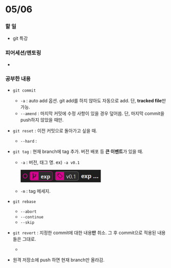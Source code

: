 # 05/06

### 할 일

* git 특강



### 피어세션/멘토링

* 




### 공부한 내용

* `git commit`
  * `-a` : auto add 옵션. git add를 하지 않아도 자동으로 add. 단, **tracked file**만 가능.
  * `--amend` : 마지막 커밋에 수정 사항이 있을 경우 덮어씀. 단, 마지막 commit을 push하지 않았을 때만.

* `git reset` : 이전 커밋으로 돌아가고 싶을 때.

  * `--hard` :  

* `git tag` : 현재 branch에 tag 추가. 버전 배포 등 **큰 이벤트**가 있을 때.

  * `-a` : 버전, 태그 명. ex) `-a v0.1`

    ![image-20220506132751026](0506.assets/image-20220506132751026.png)

  * `-m` : tag 메세지.

* `git rebase`

  * `--abort`
  * `--continue`
  * `--skip`

* `git revert` : 지정한 commit에 대한 내용**만** 취소. 그 후 commit으로 적용된 내용들은 그대로.

  * 



* 원격 저장소에 push 하면 현재 branch만 올라감.